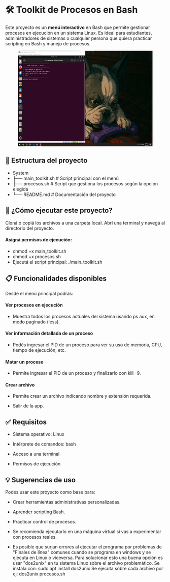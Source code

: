 # 🛠️ Toolkit de Procesos en Bash
Este proyecto es un <strong> menú interactivo</strong> en Bash que permite gestionar procesos en ejecución en un sistema Linux. Es ideal para estudiantes, administradores de sistemas o cualquier persona que quiera practicar scripting en Bash y manejo de procesos.

<figure><img src="menu.png" alt="logo" style="height: 300px;"></figure>


## 📂 Estructura del proyecto
- System
- ├── main_toolkit.sh      # Script principal con el menú
- ├── procesos.sh          # Script que gestiona los procesos según la opción elegida
- └── README.md            # Documentación del proyecto

## 🚀 ¿Cómo ejecutar este proyecto?
Cloná o copiá los archivos a una carpeta local.
Abrí una terminal y navegá al directorio del proyecto.

#### Asigná permisos de ejecución:
- chmod +x main_toolkit.sh
- chmod +x procesos.sh
- Ejecutá el script principal: ./main_toolkit.sh

## 📋 Funcionalidades disponibles
Desde el menú principal podrás:

#### Ver procesos en ejecución
- Muestra todos los procesos actuales del sistema usando ps aux, en modo paginado (less).

#### Ver información detallada de un proceso
- Podés ingresar el PID de un proceso para ver su uso de memoria, CPU, tiempo de ejecución, etc.

#### Matar un proceso
- Permite ingresar el PID de un proceso y finalizarlo con kill -9.

#### Crear archivo
- Permite crear un archivo indicando nombre y extensión requerida.

- Salir de la app. 


## ✅ Requisitos
- Sistema operativo: Linux

- Intérprete de comandos: bash

- Acceso a una terminal

- Permisos de ejecución

## 💡 Sugerencias de uso
Podés usar este proyecto como base para:

- Crear herramientas administrativas personalizadas.

- Aprender scripting Bash.

- Practicar control de procesos.

- Se recomienda ejecutarlo en una máquina virtual si vas a experimentar con procesos reales.

- Es posible que surjan errores al ejecutar el programa por problemas de "Finales de línea" comunes cuando se programa en windows y se ejecuta en Linux o viceversa. Para solucionar esto una buena opción es usar "dos2unix" en tu sistema Linux sobre el archivo problemático. 
Se instala con:  sudo apt install dos2unix
Se ejecuta sobre cada archivo por ej: dos2unix procesos.sh

